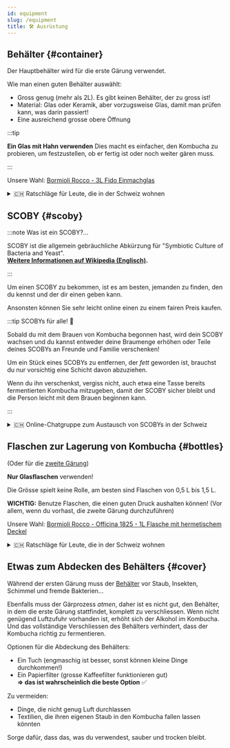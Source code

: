 ```yaml
---
id: equipment
slug: /equipment
title: 🛠 Ausrüstung
---
```


## Behälter {#container}

Der Hauptbehälter wird für die erste Gärung verwendet.

Wie man einen guten Behälter auswählt:

-   Gross genug (mehr als 2L). Es gibt keinen Behälter, der zu gross ist!
-   Material: Glas oder Keramik, aber vorzugsweise Glas, damit man prüfen kann, was darin passiert!
-   Eine ausreichend grosse obere Öffnung

:::tip

**Ein Glas mit Hahn verwenden** Dies macht es einfacher, den Kombucha zu probieren, um
festzustellen, ob er fertig ist oder noch weiter gären muss.

:::

Unsere Wahl:
[Bormioli Rocco - 3L Fido Einmachglas](https://www.bormiolirocco.com/en/product/264/jar-101-1-2-oz-fido)

<details><summary>🇨🇭 Ratschläge für Leute, die in der Schweiz wohnen</summary>

Das **Bormioli Rocco - 3L Fido Einmachglas** kann leicht in (grossen) MIGROS-Filialen gekauft
werden. [Link](https://produkte.migros.ch/bormioli-rocco-einmachglas-fido-703723200000).

</details>

## SCOBY {#scoby}

:::note Was ist ein SCOBY?...

SCOBY ist die allgemein gebräuchliche Abkürzung für "Symbiotic Culture of Bacteria and Yeast". <br/>
**[Weitere Informationen auf Wikipedia (Englisch)](https://en.wikipedia.org/wiki/SCOBY).**

:::

Um einen SCOBY zu bekommen, ist es am besten, jemanden zu finden, den du kennst und der dir einen
geben kann.

Ansonsten können Sie sehr leicht online einen zu einem fairen Preis kaufen.

:::tip SCOBYs für alle! 🎁

Sobald du mit dem Brauen von Kombucha begonnen hast, wird dein SCOBY wachsen und du kannst entweder
deine Braumenge erhöhen oder Teile deines SCOBYs an Freunde und Familie verschenken!

Um ein Stück eines SCOBYs zu entfernen, der _fett_ geworden ist, brauchst du nur vorsichtig eine
Schicht davon abzuziehen.

Wenn du ihn verschenkst, vergiss nicht, auch etwa eine Tasse bereits fermentierten Kombucha
mitzugeben, damit der SCOBY sicher bleibt und die Person leicht mit dem Brauen beginnen kann.

:::

<details><summary>🇨🇭 Online-Chatgruppe zum Austausch von SCOBYs in der Schweiz</summary>

Treten Sie [dieser Telegram-Gruppe](https://t.me/scobysch) bei, um kostenlose SCOBYs zu finden und
zu teilen!

![t.me/scobysch QR code](./../../../../static/img/t.me-scobysch.jpeg)

</details>

## Flaschen zur Lagerung von Kombucha {#bottles}

(Oder für die [zweite Gärung](/2nd-fermentation))

**Nur Glasflaschen** verwenden!

Die Grösse spielt keine Rolle, am besten sind Flaschen von 0,5 L bis 1,5 L.

**WICHTIG:** Benutze Flaschen, die einen guten Druck aushalten können! (Vor allem, wenn du vorhast,
die zweite Gärung durchzuführen)

Unsere Wahl:
[Bormioli Rocco - Officina 1825 - 1L Flasche mit hermetischem Deckel](https://www.bormiolirocco.com/en/product/566/bottle-with-hermetic-lid-37-1-4-oz-officina-1825)

<details><summary>🇨🇭 Ratschläge für Leute, die in der Schweiz wohnen</summary>

Die **Bormioli Rocco - Officina 1825** Flasche kann man leicht in (grossen) MIGROS-Filialen finden.
[Link](https://produkte.migros.ch/bormioli-rocco-flasche-officina).

</details>

## Etwas zum Abdecken des Behälters {#cover}

Während der ersten Gärung muss der [Behälter](/equipment#container) vor Staub, Insekten, Schimmel
und fremde Bakterien...

Ebenfalls muss der Gärprozess _atmen_, daher ist es nicht gut, den Behälter, in dem die erste Gärung
stattfindet, komplett zu verschliessen. Wenn nicht genügend Luftzufuhr vorhanden ist, erhöht sich
der Alkohol im Kombucha. Und das vollständige Verschliessen des Behälters verhindert, dass der
Kombucha richtig zu fermentieren.

Optionen für die Abdeckung des Behälters:

-   Ein Tuch (engmaschig ist besser, sonst können kleine Dinge durchkommen!)
-   Ein Papierfilter (grosse Kaffeefilter funktionieren gut) <br/>**=> das ist wahrscheinlich die
    beste Option** ✅

Zu vermeiden:

-   Dinge, die nicht genug Luft durchlassen
-   Textilien, die ihren eigenen Staub in den Kombucha fallen lassen könnten

Sorge dafür, dass das, was du verwendest, sauber und trocken bleibt.
